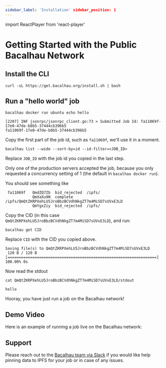 ```yaml
---
sidebar_label: 'Installation' sidebar_position: 1
---
```

import ReactPlayer from 'react-player'

# Getting Started with the Public Bacalhau Network

## Install the CLI

```
curl -sL https://get.bacalhau.org/install.sh | bash
```

## Run a "hello world" job

```
bacalhau docker run ubuntu echo hello
```

```
[2207] INF jsonrpc/jsonrpc_client.go:73 > Submitted Job Id: fa11069f-17e0-47de-b8b5-37444cb396b5
fa11069f-17e0-47de-b8b5-37444cb396b5
```
Copy the first part of the job id, such as `fa11069f`, we'll use it in a moment.


```
bacalhau list --wide --sort-by=id --id-filter=<JOB_ID>
```

Replace `JOB_ID` with the job id you copied in the last step.

Only one of the production servers accepted the job, because you only requested a concurrency setting of 1 (the default in `bacalhau docker run`).

You should see something like
```
 fa11069f   QmdZQ7Zb  bid_rejected  /ipfs/
            QmXaXu9N  complete      /ipfs/QmQtZKRPXehLU5JroBbzBCVdhNkgZT7m4MiSD7sUVxE3LD
            QmYgxZiy  bid_rejected  /ipfs/
```

Copy the CID (in this case `QmQtZKRPXehLU5JroBbzBCVdhNkgZT7m4MiSD7sUVxE3LD`), and run:

```
bacalhau get CID
```
Replace `CID` with the CID you copied above.

```
Saving file(s) to QmQtZKRPXehLU5JroBbzBCVdhNkgZT7m4MiSD7sUVxE3LD
 120 B / 120 B [==================================================================] 100.00% 0s
```

Now read the stdout
```
cat QmQtZKRPXehLU5JroBbzBCVdhNkgZT7m4MiSD7sUVxE3LD/stdout
```

```
hello
```

Hooray, you have just run a job on the Bacalhau network!


## Demo Video

Here is an example of running a job live on the Bacalhau network:

<ReactPlayer playing controls url='https://www.youtube.com/watch?v=wkOh05J5qgA' playing='false'/>


## Support

Please reach out to the [Bacalhau team via Slack](https://filecoinproject.slack.com/archives/C02RLM3JHUY) if you would like help pinning data to IPFS for your job or in case of any issues.

